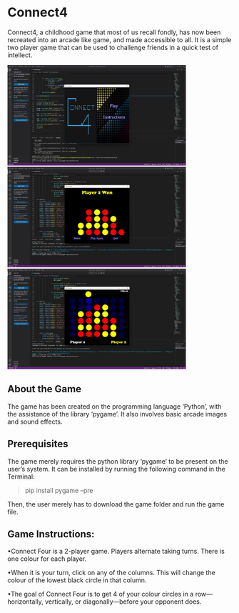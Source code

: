 # Connect4

Connect4, a childhood game that most of us recall fondly, has now been recreated into an arcade like game, and made accessible to all. It is a simple two player game that can be used to challenge friends in a quick test of intellect.

<img src=image1.jpg width=400/>

<img src=img2.jpg width=400/>

<img src=img3.jpg width=400/>

## About the Game
The game has been created on the programming language ‘Python’, with the assistance of the library ‘pygame’. It also involves basic arcade images and sound effects.

## Prerequisites
The game merely requires the python library ‘pygame’ to be present on the user’s system. It can be installed by running the following command in the Terminal:

>pip install pygame –pre 

Then, the user merely has to download the game folder and run the game file.

## Game Instructions:
•Connect Four is a 2-player game. Players alternate taking turns. There is one colour for each player.

•When it is your turn, click on any of the columns. This will change the colour of the lowest black circle in that column.

•The goal of Connect Four is to get 4 of your colour circles in a row—horizontally, vertically, or diagonally—before your opponent does.
